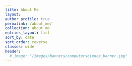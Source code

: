 ```yaml
---
title: About Me
layout: 
author_profile: true
permalink: /about_me/
collection: about_me
entries_layout: list
sort_by: date
sort_order: reverse
classes: wide
header:
  # image: "/images/banners/computerscience_banner.jpg"
---
```

<!-- ## inside the about_me.md-->